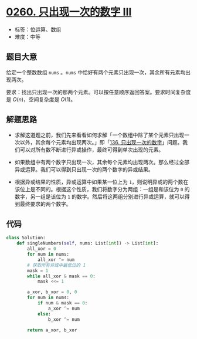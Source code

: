 # [0260. 只出现一次的数字 III](https://leetcode-cn.com/problems/single-number-iii/)

- 标签：位运算、数组
- 难度：中等

## 题目大意

给定一个整数数组 `nums` 。`nums` 中恰好有两个元素只出现一次，其余所有元素均出现两次。

要求：找出只出现一次的那两个元素。可以按任意顺序返回答案。要求时间复杂度是 $O(n)$，空间复杂度是 $O(1)$。

## 解题思路

- 求解这道题之前，我们先来看看如何求解「一个数组中除了某个元素只出现一次以外，其余每个元素均出现两次。」即「[136. 只出现一次的数字](https://leetcode-cn.com/problems/single-number/)」问题。我们可以对所有数不断进行异或操作，最终可得到单次出现的元素。

- 如果数组中有两个数字只出现一次，其余每个元素均出现两次。那么经过全部异或运算。我们可以得到只出现一次的两个数字的异或结果。
- 根据异或结果的性质，异或运算中如果某一位上为 `1`，则说明异或的两个数在该位上是不同的。根据这个性质，我们将数字分为两组：一组是和该位为 `0` 的数字，另一组是该位为 `1` 的数字。然后将这两组分别进行异或运算，就可以得到最终要求的两个数字。

## 代码

```Python
class Solution:
    def singleNumbers(self, nums: List[int]) -> List[int]:
        all_xor = 0
        for num in nums:
            all_xor ^= num
        # 获取所有异或中最低位的 1
        mask = 1
        while all_xor & mask == 0:
            mask <<= 1

        a_xor, b_xor = 0, 0
        for num in nums:
            if num & mask == 0:
                a_xor ^= num
            else:
                b_xor ^= num

        return a_xor, b_xor
```

